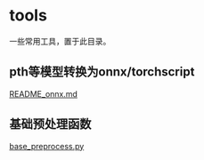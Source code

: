 # tools
一些常用工具，置于此目录。

## pth等模型转换为onnx/torchscript

[README_onnx.md](./README_onnx.md)

## 基础预处理函数

[base_preprocess.py](./base_preprocess.py)


